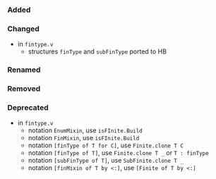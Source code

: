 ### Added

### Changed

- in `fintype.v`
  + structures `finType` and `subFinType` ported to HB

### Renamed

### Removed

### Deprecated

- in `fintype.v`
  + notation `EnumMixin`, use `isFInite.Build`
  + notation `FinMixin`, use `isFInite.Build`
  + notation `[finType of T for C]`, use `Finite.clone T C`
  + notation `[finType of T]`, use `Finite.clone T _` or `T : finType`
  + notation `[subFinType of T]`, use `SubFinite.clone T _`
  + notation `[finMixin of T by <:]`, use `[Finite of T by <:]`
